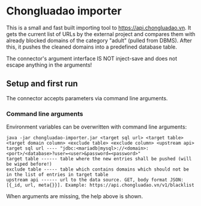 # Chongluadao importer
This is a small and fast built importing tool to https://api.chongluadao.vn.
It gets the current list of URLs by the external project and compares them with already blocked domains of the category "adult" (pulled from DBMS).
After this, it pushes the cleaned domains into a predefined database table.

The connector's argument interface IS NOT inject-save and does not escape anything in the arguments!

## Setup and first run
The connector accepts parameters via command line arguments.

### Command line arguments
Environment variables can be overwritten with command line arguments:
```
java -jar chongluadao-importer.jar <target sql url> <target table> <target domain column> <exclude table> <exclude column> <upstream api>
target sql url ---- "jdbc:<mariadb|mysql>://<domain>:<port>/<database>?user=<user>&password=<password>"
target table ------ table where the new entries shall be pushed (will be wiped before!)
exclude table ----- table which contains domains which should not be in the list of entries in target table
upstream api ------ url to the data source. GET, body format JSON: [{_id, url, meta{}}]. Example: https://api.chongluadao.vn/v1/blacklist
```

When arguments are missing, the help above is shown.
